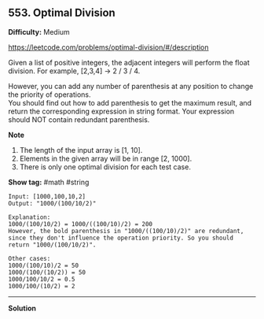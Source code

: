 ## 553. Optimal Division

**Difficulty:** Medium

https://leetcode.com/problems/optimal-division/#/description

Given a list of positive integers, the adjacent integers will perform the float division. For example, [2,3,4] -> 2 / 3 / 4.

However, you can add any number of parenthesis at any position to change the priority of operations. <br/>
You should find out how to add parenthesis to get the maximum result, and return the corresponding expression in string format. Your expression should NOT contain redundant parenthesis.

**Note** <br/>
1. The length of the input array is [1, 10].
2. Elements in the given array will be in range [2, 1000].
3. There is only one optimal division for each test case.

**Show tag:** \#math \#string

```
Input: [1000,100,10,2]
Output: "1000/(100/10/2)"

Explanation:
1000/(100/10/2) = 1000/((100/10)/2) = 200
However, the bold parenthesis in "1000/((100/10)/2)" are redundant, 
since they don't influence the operation priority. So you should return "1000/(100/10/2)". 

Other cases:
1000/(100/10)/2 = 50
1000/(100/(10/2)) = 50
1000/100/10/2 = 0.5
1000/100/(10/2) = 2
```

-------------------------------------------

**Solution**

